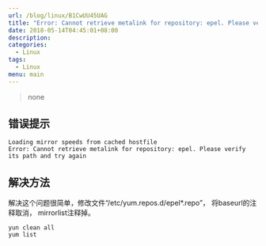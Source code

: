 ```yaml
---
url: /blog/linux/B1CwUU45UAG
title: "Error: Cannot retrieve metalink for repository: epel. Please verify its path and try again"
date: 2018-05-14T04:45:01+08:00
description:
categories:
  - Linux
tags:
  - Linux
menu: main
---
```


> none

## 错误提示

```
Loading mirror speeds from cached hostfile
Error: Cannot retrieve metalink for repository: epel. Please verify its path and try again

```

## 解决方法

解决这个问题很简单，修改文件“/etc/yum.repos.d/epel\*.repo”， 将baseurl的注释取消， mirrorlist注释掉。

```
yun clean all
yum list

```